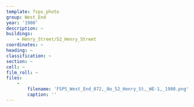 ```yaml
---
template: fsps_photo
group: West_End
year: '1980'
description: ~
buildings:
    - Henry_Street/52_Henry_Street
coordinates: ~
heading: ~
classification: ~
section: ~
cell: ~
film_roll: ~
files:
    -
        filename: 'FSPS_West_End_072,_No_52_Henry_St,_WE-1,_1980.png'
        caption: ''
---
```

